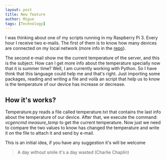 ```yaml
---
layout: post
title: New feature
author: Migue
tags: [Technology]
---
```


I was thinking about one of my scripts running in my Raspberry Pi 3. Every hour I receive two e-mails. The first of them is to know how many devices are connected on my local network (more info in the [repo](https://github.com/MAInformatico/Tools)).
     
The second e-mail show me the current temperature of the server, and this is the subject. How can I get more info about the temperature specially now that it is summer time?
Well, I am currently working with Python. So I have think that this language could help me and that's right. Just importing some packages, reading and writing a file and voilà an script that help us to know is the temperature of our device has increase or decrease.
     
## How it's works?
Temperature.py reads a file called temperature.txt that contains the last info about the temperature of our device.
After that, we execute the command: *vcgencmd measure_temp* to get the current temperature.
Now just we need to compare the two values to know has changed the temperature and write it on the file to attach it and send by e-mail.
     
This is an initial idea, if you have any suggestion it's will be welcome  



> A day without smile it's a day wasted (Charlie Chaplin)